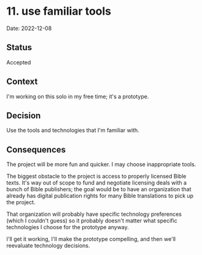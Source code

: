# 11. use familiar tools

Date: 2022-12-08

## Status

Accepted

## Context

I'm working on this solo in my free time; it's a prototype.

## Decision

Use the tools and technologies that I'm familiar with.

## Consequences

The project will be more fun and quicker. I may choose inappropriate tools.

The biggest obstacle to the project is access to properly licensed Bible texts.
It's way out of scope to fund and negotiate licensing deals with a bunch of
Bible publishers; the goal would be to have an organization that already has
digital publication rights for many Bible translations to pick up the project.

That organization will probably have specific technology preferences (which I
couldn't guess) so it probably doesn't matter what specific technologies I
choose for the prototype anyway.

I'll get it working, I'll make the prototype compelling, and then we'll
reevaluate technology decisions.
